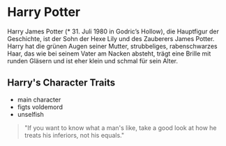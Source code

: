 # Harry Potter
Harry James Potter (* 31. Juli 1980 in Godric’s Hollow), die Hauptfigur der Geschichte, ist der Sohn der Hexe Lily und des Zauberers James Potter.
Harry hat die grünen Augen seiner Mutter, strubbeliges, rabenschwarzes Haar, das wie bei seinem Vater am Nacken absteht,
trägt eine Brille mit runden Gläsern und ist eher klein und schmal für sein Alter.
## Harry's Character Traits
* main character
* figts voldemord
* unselfish
>"If you want to know what a man's like, take a good look at how he treats his inferiors, not his equals."